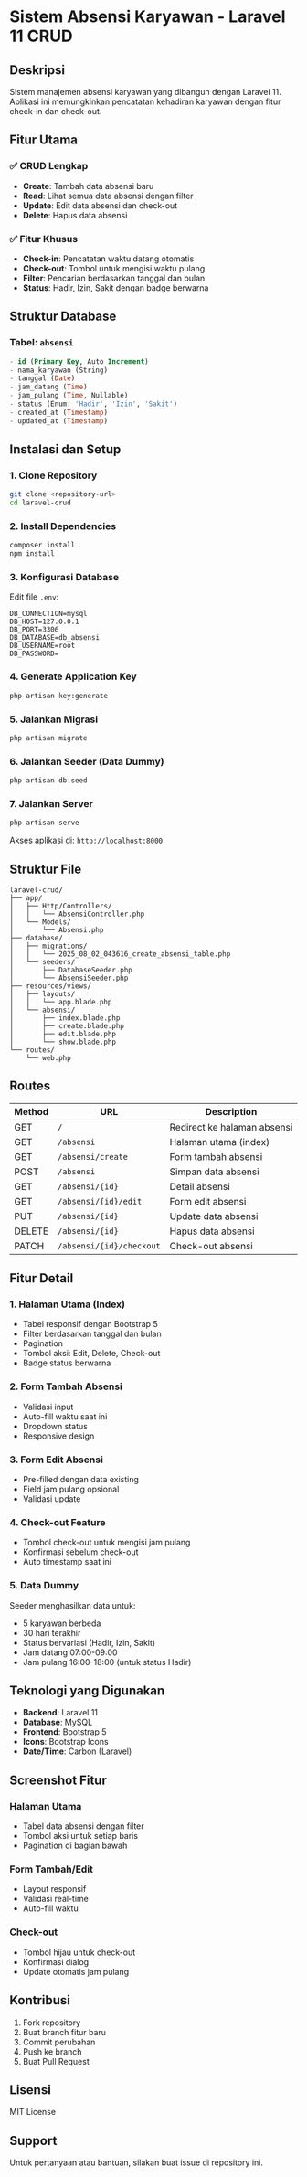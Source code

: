 # Sistem Absensi Karyawan - Laravel 11 CRUD

## Deskripsi
Sistem manajemen absensi karyawan yang dibangun dengan Laravel 11. Aplikasi ini memungkinkan pencatatan kehadiran karyawan dengan fitur check-in dan check-out.

## Fitur Utama

### ✅ CRUD Lengkap
- **Create**: Tambah data absensi baru
- **Read**: Lihat semua data absensi dengan filter
- **Update**: Edit data absensi dan check-out
- **Delete**: Hapus data absensi

### ✅ Fitur Khusus
- **Check-in**: Pencatatan waktu datang otomatis
- **Check-out**: Tombol untuk mengisi waktu pulang
- **Filter**: Pencarian berdasarkan tanggal dan bulan
- **Status**: Hadir, Izin, Sakit dengan badge berwarna

## Struktur Database

### Tabel: `absensi`
```sql
- id (Primary Key, Auto Increment)
- nama_karyawan (String)
- tanggal (Date)
- jam_datang (Time)
- jam_pulang (Time, Nullable)
- status (Enum: 'Hadir', 'Izin', 'Sakit')
- created_at (Timestamp)
- updated_at (Timestamp)
```

## Instalasi dan Setup

### 1. Clone Repository
```bash
git clone <repository-url>
cd laravel-crud
```

### 2. Install Dependencies
```bash
composer install
npm install
```

### 3. Konfigurasi Database
Edit file `.env`:
```env
DB_CONNECTION=mysql
DB_HOST=127.0.0.1
DB_PORT=3306
DB_DATABASE=db_absensi
DB_USERNAME=root
DB_PASSWORD=
```

### 4. Generate Application Key
```bash
php artisan key:generate
```

### 5. Jalankan Migrasi
```bash
php artisan migrate
```

### 6. Jalankan Seeder (Data Dummy)
```bash
php artisan db:seed
```

### 7. Jalankan Server
```bash
php artisan serve
```

Akses aplikasi di: `http://localhost:8000`

## Struktur File

```
laravel-crud/
├── app/
│   ├── Http/Controllers/
│   │   └── AbsensiController.php
│   └── Models/
│       └── Absensi.php
├── database/
│   ├── migrations/
│   │   └── 2025_08_02_043616_create_absensi_table.php
│   └── seeders/
│       ├── DatabaseSeeder.php
│       └── AbsensiSeeder.php
├── resources/views/
│   ├── layouts/
│   │   └── app.blade.php
│   └── absensi/
│       ├── index.blade.php
│       ├── create.blade.php
│       ├── edit.blade.php
│       └── show.blade.php
└── routes/
    └── web.php
```

## Routes

| Method | URL | Description |
|--------|-----|-------------|
| GET | `/` | Redirect ke halaman absensi |
| GET | `/absensi` | Halaman utama (index) |
| GET | `/absensi/create` | Form tambah absensi |
| POST | `/absensi` | Simpan data absensi |
| GET | `/absensi/{id}` | Detail absensi |
| GET | `/absensi/{id}/edit` | Form edit absensi |
| PUT | `/absensi/{id}` | Update data absensi |
| DELETE | `/absensi/{id}` | Hapus data absensi |
| PATCH | `/absensi/{id}/checkout` | Check-out absensi |

## Fitur Detail

### 1. Halaman Utama (Index)
- Tabel responsif dengan Bootstrap 5
- Filter berdasarkan tanggal dan bulan
- Pagination
- Tombol aksi: Edit, Delete, Check-out
- Badge status berwarna

### 2. Form Tambah Absensi
- Validasi input
- Auto-fill waktu saat ini
- Dropdown status
- Responsive design

### 3. Form Edit Absensi
- Pre-filled dengan data existing
- Field jam pulang opsional
- Validasi update

### 4. Check-out Feature
- Tombol check-out untuk mengisi jam pulang
- Konfirmasi sebelum check-out
- Auto timestamp saat ini

### 5. Data Dummy
Seeder menghasilkan data untuk:
- 5 karyawan berbeda
- 30 hari terakhir
- Status bervariasi (Hadir, Izin, Sakit)
- Jam datang 07:00-09:00
- Jam pulang 16:00-18:00 (untuk status Hadir)

## Teknologi yang Digunakan

- **Backend**: Laravel 11
- **Database**: MySQL
- **Frontend**: Bootstrap 5
- **Icons**: Bootstrap Icons
- **Date/Time**: Carbon (Laravel)

## Screenshot Fitur

### Halaman Utama
- Tabel data absensi dengan filter
- Tombol aksi untuk setiap baris
- Pagination di bagian bawah

### Form Tambah/Edit
- Layout responsif
- Validasi real-time
- Auto-fill waktu

### Check-out
- Tombol hijau untuk check-out
- Konfirmasi dialog
- Update otomatis jam pulang

## Kontribusi

1. Fork repository
2. Buat branch fitur baru
3. Commit perubahan
4. Push ke branch
5. Buat Pull Request

## Lisensi

MIT License

## Support

Untuk pertanyaan atau bantuan, silakan buat issue di repository ini. 